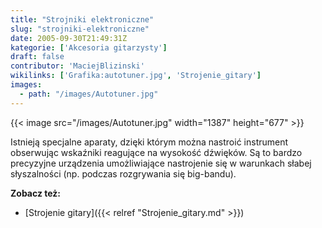 ```yaml
---
title: "Strojniki elektroniczne"
slug: "strojniki-elektroniczne"
date: 2005-09-30T21:49:31Z
kategorie: ['Akcesoria gitarzysty']
draft: false
contributor: 'MaciejBlizinski'
wikilinks: ['Grafika:autotuner.jpg', 'Strojenie_gitary']
images:
  - path: "/images/Autotuner.jpg"
---
```

{{< image src="/images/Autotuner.jpg" width="1387" height="677" >}}

Istnieją specjalne aparaty, dzięki którym można nastroić instrument
obserwując wskaźniki reagujące na wysokość dźwięków. Są to bardzo
precyzyjne urządzenia umożliwiające nastrojenie się w warunkach słabej
słyszalności (np. podczas rozgrywania się big-bandu).

**Zobacz też:**

  - [Strojenie gitary]({{< relref "Strojenie_gitary.md" >}})

